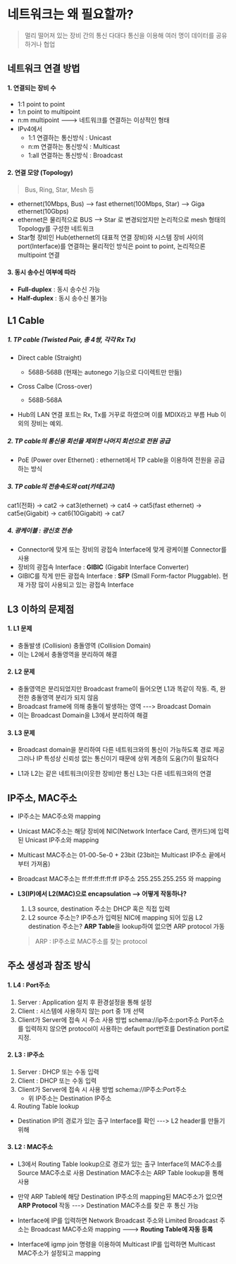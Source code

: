 네트워크는 왜 필요할까?
===

> 멀리 떨어져 있는 장비 간의 통신
> 다대다 통신을 이용해 여러 명이 데이터를 공유하거나 협업


네트워크 연결 방법
---

#### 1. 연결되는 장비 수
* 1:1 point to point
* 1:n point to multipoint
* n:m multipoint  --->  네트워크를 연결하는 이상적인 형태
* IPv4에서
  * 1:1 연결하는 통신방식 : Unicast
  * n:m 연결하는 통신방식 : Multicast
  * 1:all 연결하는 통신방식 : Broadcast


#### 2. 연결 모양 (Topology)
> Bus, Ring, Star, Mesh 등

* ethernet(10Mbps, Bus) --> fast ethernet(100Mbps, Star) --> Giga ethernet(10Gbps)
* ethernet은 물리적으로 BUS --> Star 로 변경되었지만 논리적으로 mesh 형태의 Topology를 구성한 네트워크
* Star형 장비인 Hub(ethernet의 대표적 연결 장비)와 시스템 장비 사이의 port(Interface)를 연결하는 물리적인 방식은 point to point, 논리적으론 multipoint 연결


#### 3. 동시 송수신 여부에 따라
* **Full-duplex** : 동시 송수신 가능
* **Half-duplex** : 동시 송수신 불가능


L1 Cable
---

##### 1. TP cable (Twisted Pair, 총 4쌍, 각각 Rx Tx)
* Direct cable (Straight)
  * 568B-568B (현재는 autonego 기능으로 다이렉트만 만듦)
* Cross Calbe (Cross-over)
  * 568B-568A

* Hub의 LAN 연결 포트는 Rx, Tx를 거꾸로 하였으며 이를 MDIX라고 부름
  Hub 이외의 장비는 예외.

##### 2. TP cable의 통신용 회선을 제외한 나머지 회선으로 전원 공급
* PoE (Power over Ethernet) : ethernet에서 TP cable을 이용하여 전원을 공급하는 방식

##### 3. TP cable의 전송속도와 cat(카테고리)
cat1(전화) -> cat2 -> cat3(ethernet) -> cat4 -> cat5(fast ethernet) -> cat5e(Gigabit) -> cat6(10Gigabit) -> cat7

##### 4. 광케이블 : 광신호 전송
* Connector에 맞게 또는 장비의 광접속 Interface에 맞게 광케이블 Connector를 사용
* 장비의 광접속 Interface : **GIBIC** (Gigabit Interface Converter)
* GIBIC를 작게 만든 광접속 Interface : **SFP** (Small Form-factor Pluggable). 현재 가장 많이 사용되고 있는 광접속 Interface

L3 이하의 문제점
---

#### 1. L1 문제
* 충돌발생 (Collision)
  충돌영역 (Collision Domain)
* 이는 L2에서 충돌영역을 분리하여 해결

#### 2. L2 문제
* 충돌영역은 분리되었지만  Broadcast frame이 들어오면 L1과 똑같이 작동. 즉, 완전한 충돌영역 분리가 되지 않음
* Broadcast frame에 의해 충돌이 발생하는 영역 ---> Broadcast Domain
* 이는 Broadcast Domain을 L3에서 분리하여 해결

#### 3. L3 문제
* Broadcast domain을 분리하여 다른 네트워크와의 통신이 가능하도록 경로 제공
  그러나 IP 특성상 신뢰성 없는 통신이기 때문에 상위 계층의 도움(?)이 필요하다

* L1과 L2는 같은 네트워크(이웃한 장비)만 통신
  L3는 다른 네트워크와의 연결

IP주소, MAC주소
---

* IP주소는 MAC주소와 mapping
* Unicast MAC주소는 해당 장비에 NIC(Network Interface Card, 랜카드)에 입력된 Unicast IP주소와 mapping
* Multicast MAC주소는 01-00-5e-0 + 23bit
  (23bit는 Multicast IP주소 끝에서부터 가져옴)
* Broadcast MAC주소는 ff:ff:ff:ff:ff:ff
  IP주소 255.255.255.255 와 mapping

* **L3(IP)에서 L2(MAC)으로 encapsulation  --> 어떻게 작동하나?**
  1. L3 source, destination 주소는 DHCP 혹은 직접 입력
  2. L2 source 주소는? IP주소가 입력된 NIC에 mapping 되어 있음
    L2 destination 주소는? **ARP Table**을 lookup하여 없으면 ARP protocol 가동
    > ARP : IP주소로 MAC주소를 찾는 protocol

주소 생성과 참조 방식
---

#### 1. L4 : Port주소
1. Server : Application 설치 후 환경설정을 통해 설정
2. Client : 시스템에 사용하지 않는 port 중 1개 선택
3. Client가 Server에 접속 시 주소 사용 방법
   schema://ip주소:port주소
   Port주소를 입력하지 않으면 protocol이 사용하는 default port번호를 Destination port로 지정.

#### 2. L3 : IP주소
1. Server : DHCP 또는 수동 입력
2. Client : DHCP 또는 수동 입력
3. Client가 Server에 접속 시 사용 방법
   schema://IP주소:Port주소
   * 위 IP주소는 Destination IP주소
4. Routing Table lookup
* Destination IP의 경로가 있는 출구 Interface를 확인 ---> L2 header를 만들기 위해


#### 3. L2 : MAC주소
* L3에서 Routing Table lookup으로 경로가 있는 출구 Interface의 MAC주소를 Source MAC주소로 사용
  Destination MAC주소는 ARP Table lookup을 통해 사용
* 만약 ARP Table에 해당 Destination IP주소의 mapping된 MAC주소가 없으면 **ARP Protocol** 작동
  ---> Destination MAC주소를 찾은 후 통신 가능

* Interface에 IP를 입력하면 Network Broadcast 주소와 Limited Broadcast 주소는 Broadcast MAC주소와 mapping
  ---> **Routing Table에 자동 등록**

* Interface에 igmp join 명령을 이용하여 Multicast IP를 입력하면 Multicast MAC주소가 설정되고 mapping